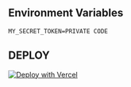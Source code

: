 ## Environment Variables

```
MY_SECRET_TOKEN=PRIVATE CODE
```

## DEPLOY

[![Deploy with Vercel](https://vercel.com/button)](https://vercel.com/new/clone?repository-url=https://github.com/4rmut/countries-states-cities-graphql)
